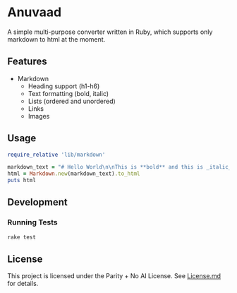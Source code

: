 # Anuvaad

A simple multi-purpose converter written in Ruby, which supports only markdown to html at the moment.

## Features
- Markdown
  - Heading support (h1-h6)
  - Text formatting (bold, italic)
  - Lists (ordered and unordered)
  - Links
  - Images

## Usage

```ruby
require_relative 'lib/markdown'

markdown_text = "# Hello World\n\nThis is **bold** and this is _italic_.\n\n- List item 1\n- List item 2"
html = Markdown.new(markdown_text).to_html
puts html
```

## Development

### Running Tests

```bash
rake test
```

## License

This project is licensed under the Parity + No AI License. See [License.md](License.md) for details.